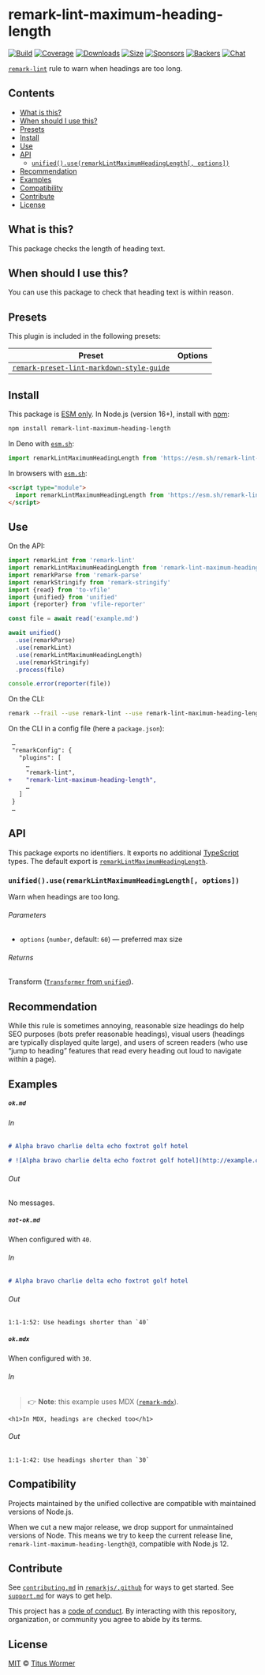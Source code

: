 <!--This file is generated-->

# remark-lint-maximum-heading-length

[![Build][badge-build-image]][badge-build-url]
[![Coverage][badge-coverage-image]][badge-coverage-url]
[![Downloads][badge-downloads-image]][badge-downloads-url]
[![Size][badge-size-image]][badge-size-url]
[![Sponsors][badge-funding-sponsors-image]][badge-funding-url]
[![Backers][badge-funding-backers-image]][badge-funding-url]
[![Chat][badge-chat-image]][badge-chat-url]

[`remark-lint`][github-remark-lint] rule to warn when headings are too long.

## Contents

* [What is this?](#what-is-this)
* [When should I use this?](#when-should-i-use-this)
* [Presets](#presets)
* [Install](#install)
* [Use](#use)
* [API](#api)
  * [`unified().use(remarkLintMaximumHeadingLength[, options])`](#unifieduseremarklintmaximumheadinglength-options)
* [Recommendation](#recommendation)
* [Examples](#examples)
* [Compatibility](#compatibility)
* [Contribute](#contribute)
* [License](#license)

## What is this?

This package checks the length of heading text.

## When should I use this?

You can use this package to check that heading text is within reason.

## Presets

This plugin is included in the following presets:

| Preset | Options |
| - | - |
| [`remark-preset-lint-markdown-style-guide`](https://github.com/remarkjs/remark-lint/tree/main/packages/remark-preset-lint-markdown-style-guide) | |

## Install

This package is [ESM only][github-gist-esm].
In Node.js (version 16+),
install with [npm][npm-install]:

```sh
npm install remark-lint-maximum-heading-length
```

In Deno with [`esm.sh`][esm-sh]:

```js
import remarkLintMaximumHeadingLength from 'https://esm.sh/remark-lint-maximum-heading-length@3'
```

In browsers with [`esm.sh`][esm-sh]:

```html
<script type="module">
  import remarkLintMaximumHeadingLength from 'https://esm.sh/remark-lint-maximum-heading-length@3?bundle'
</script>
```

## Use

On the API:

```js
import remarkLint from 'remark-lint'
import remarkLintMaximumHeadingLength from 'remark-lint-maximum-heading-length'
import remarkParse from 'remark-parse'
import remarkStringify from 'remark-stringify'
import {read} from 'to-vfile'
import {unified} from 'unified'
import {reporter} from 'vfile-reporter'

const file = await read('example.md')

await unified()
  .use(remarkParse)
  .use(remarkLint)
  .use(remarkLintMaximumHeadingLength)
  .use(remarkStringify)
  .process(file)

console.error(reporter(file))
```

On the CLI:

```sh
remark --frail --use remark-lint --use remark-lint-maximum-heading-length .
```

On the CLI in a config file (here a `package.json`):

```diff
 …
 "remarkConfig": {
   "plugins": [
     …
     "remark-lint",
+    "remark-lint-maximum-heading-length",
     …
   ]
 }
 …
```

## API

This package exports no identifiers.
It exports no additional [TypeScript][typescript] types.
The default export is
[`remarkLintMaximumHeadingLength`][api-remark-lint-maximum-heading-length].

### `unified().use(remarkLintMaximumHeadingLength[, options])`

Warn when headings are too long.

###### Parameters

* `options` (`number`, default: `60`)
  — preferred max size

###### Returns

Transform ([`Transformer` from `unified`][github-unified-transformer]).

## Recommendation

While this rule is sometimes annoying,
reasonable size headings do help SEO purposes (bots prefer reasonable
headings),
visual users (headings are typically displayed quite large),
and users of screen readers (who use “jump to heading” features that read
every heading out loud to navigate within a page).

## Examples

##### `ok.md`

###### In

```markdown
# Alpha bravo charlie delta echo foxtrot golf hotel

# ![Alpha bravo charlie delta echo foxtrot golf hotel](http://example.com/nato.png)
```

###### Out

No messages.

##### `not-ok.md`

When configured with `40`.

###### In

```markdown
# Alpha bravo charlie delta echo foxtrot golf hotel
```

###### Out

```text
1:1-1:52: Use headings shorter than `40`
```

##### `ok.mdx`

When configured with `30`.

###### In

> 👉 **Note**: this example uses
> MDX ([`remark-mdx`][github-remark-mdx]).

```mdx
<h1>In MDX, headings are checked too</h1>
```

###### Out

```text
1:1-1:42: Use headings shorter than `30`
```

## Compatibility

Projects maintained by the unified collective are compatible with maintained
versions of Node.js.

When we cut a new major release, we drop support for unmaintained versions of
Node.
This means we try to keep the current release line,
`remark-lint-maximum-heading-length@3`,
compatible with Node.js 12.

## Contribute

See [`contributing.md`][github-dotfiles-contributing] in [`remarkjs/.github`][github-dotfiles-health] for ways
to get started.
See [`support.md`][github-dotfiles-support] for ways to get help.

This project has a [code of conduct][github-dotfiles-coc].
By interacting with this repository, organization, or community you agree to
abide by its terms.

## License

[MIT][file-license] © [Titus Wormer][author]

[api-remark-lint-maximum-heading-length]: #unifieduseremarklintmaximumheadinglength-options

[author]: https://wooorm.com

[badge-build-image]: https://github.com/remarkjs/remark-lint/workflows/main/badge.svg

[badge-build-url]: https://github.com/remarkjs/remark-lint/actions

[badge-chat-image]: https://img.shields.io/badge/chat-discussions-success.svg

[badge-chat-url]: https://github.com/remarkjs/remark/discussions

[badge-coverage-image]: https://img.shields.io/codecov/c/github/remarkjs/remark-lint.svg

[badge-coverage-url]: https://codecov.io/github/remarkjs/remark-lint

[badge-downloads-image]: https://img.shields.io/npm/dm/remark-lint-maximum-heading-length.svg

[badge-downloads-url]: https://www.npmjs.com/package/remark-lint-maximum-heading-length

[badge-funding-backers-image]: https://opencollective.com/unified/backers/badge.svg

[badge-funding-sponsors-image]: https://opencollective.com/unified/sponsors/badge.svg

[badge-funding-url]: https://opencollective.com/unified

[badge-size-image]: https://img.shields.io/bundlejs/size/remark-lint-maximum-heading-length

[badge-size-url]: https://bundlejs.com/?q=remark-lint-maximum-heading-length

[esm-sh]: https://esm.sh

[file-license]: https://github.com/remarkjs/remark-lint/blob/main/license

[github-dotfiles-coc]: https://github.com/remarkjs/.github/blob/main/code-of-conduct.md

[github-dotfiles-contributing]: https://github.com/remarkjs/.github/blob/main/contributing.md

[github-dotfiles-health]: https://github.com/remarkjs/.github

[github-dotfiles-support]: https://github.com/remarkjs/.github/blob/main/support.md

[github-gist-esm]: https://gist.github.com/sindresorhus/a39789f98801d908bbc7ff3ecc99d99c

[github-remark-lint]: https://github.com/remarkjs/remark-lint

[github-remark-mdx]: https://mdxjs.com/packages/remark-mdx/

[github-unified-transformer]: https://github.com/unifiedjs/unified#transformer

[npm-install]: https://docs.npmjs.com/cli/install

[typescript]: https://www.typescriptlang.org
